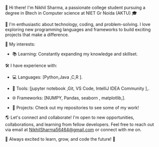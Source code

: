 

👋 Hi there! I'm Nikhil Sharma, a passionate college student pursuing a degree in Btech in Computer science  at NIET Gr Noida  (AKTU) 🎓

🚀 I'm enthusiastic about technology, coding, and problem-solving. I love exploring new programming languages and frameworks to build exciting projects that make a difference.

🌟 My interests:
- 📚 Learning: Constantly expanding my knowledge and skillset.

🛠️ I have experience with:

- 💻 Languages: [Python,Java ,C,R ].

- 🧰 Tools: [jupyter notebook ,Git, VS Code, IntelliJ IDEA Community ],.

- 🌐 Frameworks: [NUMPY, Pandas, seaborn , matplotlib,].

- 🚀 Projects: Check out my repositories to see some of my work!

🌎 Let's connect and collaborate! I'm open to new opportunities, collaborations, and learning from fellow developers. Feel free to reach out via email at NikhilSharma56464@gmail.com or connect with me on.

📝 Always excited to learn, grow, and code the future! 🌟

